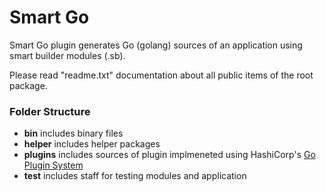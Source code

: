 # Smart Go
Smart Go plugin generates Go (golang) sources of an application using smart builder modules (.sb).

Please read "readme.txt" documentation about all public items of the root package.

### Folder Structure
- **bin** includes binary files
- **helper** includes helper packages
- **plugins** includes sources of plugin implmeneted using HashiCorp's [Go Plugin System](https://github.com/hashicorp/go-plugin)
- **test** includes staff for testing modules and application
